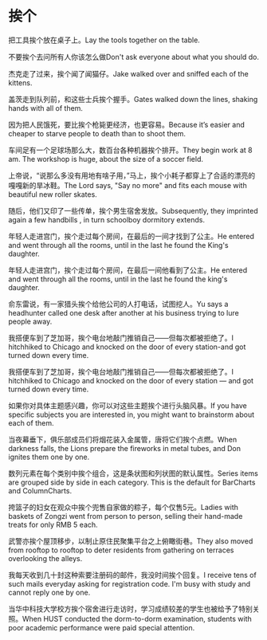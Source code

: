 # 挨个

<p><span class="chinese">把工具挨个放在桌子上。</span><span class="english">Lay the tools together on the table.</span></p>

<p><span class="chinese">不要挨个去问所有人你该怎么做</span><span class="english">Don't ask everyone about what you should do.</span></p>

<p><span class="chinese">杰克走了过来，挨个闻了闻猫仔。</span><span class="english">Jake walked over and sniffed each of the kittens.</span></p>

<p><span class="chinese">盖茨走到队列前，和这些士兵挨个握手。</span><span class="english">Gates walked down the lines, shaking hands with all of them.</span></p>

<p><span class="chinese">因为把人民饿死，要比挨个枪毙更经济，也更容易。</span><span class="english">Because it’s easier and cheaper to starve people to death than to shoot them.</span></p>

<p><span class="chinese">车间足有一个足球场那么大，数百台各种机器挨个排开。</span><span class="english">They begin work at 8 am. The workshop is huge, about the size of a soccer field.</span></p>

<p><span class="chinese">上帝说，“说那么多没有用地有啥子用，”马上，挨个小耗子都穿上了合适的漂亮的嘎嘎新的旱冰鞋。</span><span class="english">The Lord says, "Say no more" and fits each mouse with beautiful new roller skates.</span></p>

<p><span class="chinese">随后，他们又印了一些传单，挨个男生宿舍发放。</span><span class="english">Subsequently, they imprinted again a few handbills , in turn schoolboy dormitory extends.</span></p>

<p><span class="chinese">年轻人走进宫门，挨个走过每个房间，在最后的一间才找到了公主。</span><span class="english">He entered and went through all the rooms, until in the last he found the King's daughter.</span></p>

<p><span class="chinese">年轻人走进宫门，挨个走过每个房间，在最后一间他看到了公主。</span><span class="english">He entered and went through all the rooms, until in the last he found the king's daughter.</span></p>

<p><span class="chinese">俞东雷说，有一家猎头挨个给他公司的人打电话，试图挖人。</span><span class="english">Yu says a headhunter called one desk after another at his business trying to lure people away.</span></p>

<p><span class="chinese">我搭便车到了芝加哥，挨个电台地敲门推销自己——但每次都被拒绝了。</span><span class="english">I hitchhiked to Chicago and knocked on the door of every station-and got turned down every time.</span></p>

<p><span class="chinese">我搭便车到了芝加哥，挨个电台地敲门推销自己——但每次都被拒绝了。</span><span class="english">I hitchhiked to Chicago and knocked on the door of every station — and got turned down every time.</span></p>

<p><span class="chinese">如果你对具体主题感兴趣，你可以对这些主题挨个进行头脑风暴。</span><span class="english">If you have specific subjects you are interested in, you might want to brainstorm about each of them.</span></p>

<p><span class="chinese">当夜幕垂下，俱乐部成员们将烟花装入金属管，唐将它们挨个点燃。</span><span class="english">When darkness falls, the Lions prepare the fireworks in metal tubes, and Don ignites them one by one.</span></p>

<p><span class="chinese">数列元素在每个类别中挨个组合，这是条状图和列状图的默认属性。</span><span class="english">Series items are grouped side by side in each category. This is the default for BarCharts and ColumnCharts.</span></p>

<p><span class="chinese">挎篮子的妇女在观众中挨个兜售自家做的粽子，每个仅售5元。</span><span class="english">Ladies with baskets of Zongzi went from person to person, selling their hand-made treats for only RMB 5 each.</span></p>

<p><span class="chinese">武警亦挨个屋顶移步，以制止原住民聚集平台之上俯瞰街巷。</span><span class="english">They also moved from rooftop to rooftop to deter residents from gathering on terraces overlooking the alleys.</span></p>

<p><span class="chinese">我每天收到几十封这种索要注册码的邮件，我没时间挨个回复。</span><span class="english">I receive tens of such mails everyday asking for registration code. I'm busy with study and cannot reply one by one.</span></p>

<p><span class="chinese">当华中科技大学校方挨个宿舍进行走访时，学习成绩较差的学生也被给予了特别关照。</span><span class="english">When HUST conducted the dorm-to-dorm examination, students with poor academic performance were paid special attention.</span></p>

